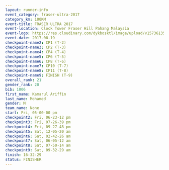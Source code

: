 ```yaml
---
layout: runner-info 
event_category: fraser-ultra-2017 
category_km: 100KM 
event-title: FRASER ULTRA 2017 
event-location: Clock Tower Fraser Hill Pahang Malaysia 
event-logo: https://res.cloudinary.com/dykbosktl/image/upload/v1573613535/Logo/logo_mfst7w.jpg 
event-date: 2017-08-19 
checkpoint-name2: CP1 (T-2) 
checkpoint-name3: CP2 (T-3) 
checkpoint-name4: CP4 (T-4) 
checkpoint-name5: CP6 (T-5) 
checkpoint-name6: CP8 (T-6) 
checkpoint-name7: CP10 (T-7) 
checkpoint-name8: CP11 (T-8) 
checkpoint-name9: FINISH (T-9) 
overall_rank: 21
gender_rank: 20
bib: 1006
first_name: Kamarul Ariffin
last_name: Mohamed
gender: M
team_name: None
start: Fri, 05-00-00 pm
checkpoint2: Fri, 06-23-12 pm
checkpoint3: Fri, 07-26-39 pm
checkpoint4: Fri, 09-27-48 pm
checkpoint5: Sat, 12-05-20 am
checkpoint6: Sat, 02-42-26 am
checkpoint7: Sat, 06-05-12 am
checkpoint8: Sat, 07-50-14 am
checkpoint9: Sat, 09-32-29 am
finish: 16-32-29
status: FINISHER
---
```


